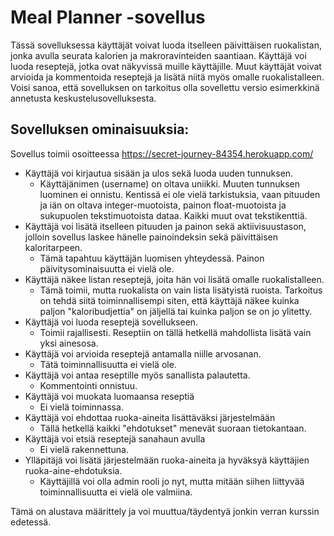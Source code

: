 # Meal Planner -sovellus

Tässä sovelluksessa käyttäjät voivat luoda itselleen päivittäisen ruokalistan, jonka avulla seurata kalorien ja makroravinteiden saantiaan. Käyttäjä voi luoda reseptejä, jotka ovat näkyvissä muille käyttäjille. Muut käyttäjät voivat arvioida ja kommentoida reseptejä ja lisätä niitä myös omalle ruokalistalleen. Voisi sanoa, että sovelluksen on tarkoitus olla sovellettu versio esimerkkinä annetusta keskustelusovelluksesta.   

## Sovelluksen ominaisuuksia:

Sovellus toimii osoitteessa https://secret-journey-84354.herokuapp.com/

 - Käyttäjä voi kirjautua sisään ja ulos sekä luoda uuden tunnuksen.
   - Käyttäjänimen (username) on oltava uniikki. Muuten tunnuksen luominen ei onnistu. Kentissä ei ole vielä tarkistuksia, vaan pituuden ja iän on oltava integer-muotoista, painon float-muotoista ja sukupuolen tekstimuotoista dataa. Kaikki muut ovat tekstikenttiä. 
 - Käyttäjä voi lisätä itselleen pituuden ja painon sekä aktiivisuustason, jolloin sovellus laskee hänelle painoindeksin sekä päivittäisen kaloritarpeen. 
   - Tämä tapahtuu käyttäjän luomisen yhteydessä. Painon päivitysominaisuutta ei vielä ole. 
 - Käyttäjä näkee listan reseptejä, joita hän voi lisätä omalle ruokalistalleen.
   - Tämä toimii, mutta ruokalista on vain lista lisätyistä ruoista. Tarkoitus on tehdä siitä toiminnallisempi siten, että käyttäjä näkee kuinka paljon "kaloribudjettia" on jäljellä tai kuinka paljon se on jo ylitetty. 
 - Käyttäjä voi luoda reseptejä sovellukseen. 
   - Toimii rajallisesti. Reseptiin on tällä hetkellä mahdollista lisätä vain yksi ainesosa. 
 - Käyttäjä voi arvioida reseptejä antamalla niille arvosanan.
   - Tätä toiminnallisuutta ei vielä ole.
 - Käyttäjä voi antaa reseptille myös sanallista palautetta.
   - Kommentointi onnistuu.
 - Käyttäjä voi muokata luomaansa reseptiä 
   - Ei vielä toiminnassa.
 - Käyttäjä voi ehdottaa ruoka-aineita lisättäväksi järjestelmään
   - Tällä hetkellä kaikki "ehdotukset" menevät suoraan tietokantaan.
 - Käyttäjä voi etsiä reseptejä sanahaun avulla
   - Ei vielä rakennettuna.
 - Ylläpitäjä voi lisätä järjestelmään ruoka-aineita ja hyväksyä käyttäjien ruoka-aine-ehdotuksia.
   - Käyttäjillä voi olla admin rooli jo nyt, mutta mitään siihen liittyvää toiminnallisuutta ei vielä ole valmiina.

Tämä on alustava määrittely ja voi muuttua/täydentyä jonkin verran kurssin edetessä.

